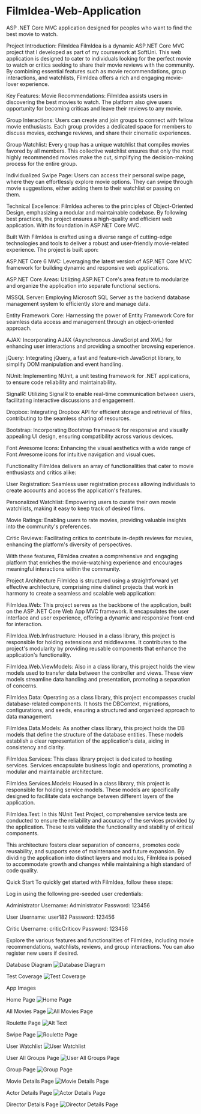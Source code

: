 # FilmIdea-Web-Application
ASP .NET Core MVC application designed for peoples who want to find the best movie to watch.

Project Introduction: FilmIdea
FilmIdea is a dynamic ASP.NET Core MVC project that I developed as part of my coursework at SoftUni. This web application is designed to cater to individuals looking for the perfect movie to watch or critics seeking to share their movie reviews with the community. By combining essential features such as movie recommendations, group interactions, and watchlists, FilmIdea offers a rich and engaging movie-lover experience.

Key Features:
Movie Recommendations: FilmIdea assists users in discovering the best movies to watch. The platform also give users opportunity for becoming criticas and leave their reviews to any movie.

Group Interactions: Users can create and join groups to connect with fellow movie enthusiasts. Each group provides a dedicated space for members to discuss movies, exchange reviews, and share their cinematic experiences.

Group Watchlist: Every group has a unique watchlist that compiles movies favored by all members. This collective watchlist ensures that only the most highly recommended movies make the cut, simplifying the decision-making process for the entire group.

Individualized Swipe Page: Users can access their personal swipe page, where they can effortlessly explore movie options. They can swipe through movie suggestions, either adding them to their watchlist or passing on them.

Technical Excellence:
FilmIdea adheres to the principles of Object-Oriented Design, emphasizing a modular and maintainable codebase. By following best practices, the project ensures a high-quality and efficient web application. With its foundation in ASP.NET Core MVC.

Built With
FilmIdea is crafted using a diverse range of cutting-edge technologies and tools to deliver a robust and user-friendly movie-related experience. The project is built upon:

ASP.NET Core 6 MVC: Leveraging the latest version of ASP.NET Core MVC framework for building dynamic and responsive web applications.

ASP.NET Core Areas: Utilizing ASP.NET Core's area feature to modularize and organize the application into separate functional sections.

MSSQL Server: Employing Microsoft SQL Server as the backend database management system to efficiently store and manage data.

Entity Framework Core: Harnessing the power of Entity Framework Core for seamless data access and management through an object-oriented approach.

AJAX: Incorporating AJAX (Asynchronous JavaScript and XML) for enhancing user interactions and providing a smoother browsing experience.

jQuery: Integrating jQuery, a fast and feature-rich JavaScript library, to simplify DOM manipulation and event handling.

NUnit: Implementing NUnit, a unit testing framework for .NET applications, to ensure code reliability and maintainability.

SignalR: Utilizing SignalR to enable real-time communication between users, facilitating interactive discussions and engagement.

Dropbox: Integrating Dropbox API for efficient storage and retrieval of files, contributing to the seamless sharing of resources.

Bootstrap: Incorporating Bootstrap framework for responsive and visually appealing UI design, ensuring compatibility across various devices.

Font Awesome Icons: Enhancing the visual aesthetics with a wide range of Font Awesome icons for intuitive navigation and visual cues.

Functionality
FilmIdea delivers an array of functionalities that cater to movie enthusiasts and critics alike:

User Registration: Seamless user registration process allowing individuals to create accounts and access the application's features.

Personalized Watchlist: Empowering users to curate their own movie watchlists, making it easy to keep track of desired films.

Movie Ratings: Enabling users to rate movies, providing valuable insights into the community's preferences.

Critic Reviews: Facilitating critics to contribute in-depth reviews for movies, enhancing the platform's diversity of perspectives.

With these features, FilmIdea creates a comprehensive and engaging platform that enriches the movie-watching experience and encourages meaningful interactions within the community.

Project Architecture
FilmIdea is structured using a straightforward yet effective architecture, comprising nine distinct projects that work in harmony to create a seamless and scalable web application:

FilmIdea.Web: This project serves as the backbone of the application, built on the ASP .NET Core Web App MVC framework. It encapsulates the user interface and user experience, offering a dynamic and responsive front-end for interaction.

FilmIdea.Web.Infrastructure: Housed in a class library, this project is responsible for holding extensions and middlewares. It contributes to the project's modularity by providing reusable components that enhance the application's functionality.

FilmIdea.Web.ViewModels: Also in a class library, this project holds the view models used to transfer data between the controller and views. These view models streamline data handling and presentation, promoting a separation of concerns.

FilmIdea.Data: Operating as a class library, this project encompasses crucial database-related components. It hosts the DBContext, migrations, configurations, and seeds, ensuring a structured and organized approach to data management.

FilmIdea.Data.Models: As another class library, this project holds the DB models that define the structure of the database entities. These models establish a clear representation of the application's data, aiding in consistency and clarity.

FilmIdea.Services: This class library project is dedicated to hosting services. Services encapsulate business logic and operations, promoting a modular and maintainable architecture.

FilmIdea.Services.Models: Housed in a class library, this project is responsible for holding service models. These models are specifically designed to facilitate data exchange between different layers of the application.

FilmIdea.Test: In this NUnit Test Project, comprehensive service tests are conducted to ensure the reliability and accuracy of the services provided by the application. These tests validate the functionality and stability of critical components.

This architecture fosters clear separation of concerns, promotes code reusability, and supports ease of maintenance and future expansion. By dividing the application into distinct layers and modules, FilmIdea is poised to accommodate growth and changes while maintaining a high standard of code quality.


Quick Start
To quickly get started with FilmIdea, follow these steps:

Log in using the following pre-seeded user credentials:

Administrator
Username: Administrator
Password: 123456

User
Username: user182
Password: 123456

Critic
Username: criticCriticov
Password: 123456

Explore the various features and functionalities of FilmIdea, including movie recommendations, watchlists, reviews, and group interactions. You can also register new users if desired.

Database Diagram
![Database Diagram](ReadMeImages/diagram.png)

Test Coverage
![Test Coverage](ReadMeImages/testCoverage.png)

App Images

Home Page
![Home Page](ReadMeImages/home.png)

All Movies Page
![All Movies Page](ReadMeImages/all.png)

Roulette Page
![Alt Text](ReadMeImages/roulette.png)

Swipe Page
![Roulette Page](ReadMeImages/swipe.png)

User Watchlist
![User Watchlist](ReadMeImages/watchlist.png)

User All Groups Page
![User All Groups Page](ReadMeImages/allGroups.png)

Group Page
![Group Page](ReadMeImages/group.png)

Movie Details Page
![Movie Details Page](ReadMeImages/movieDetails.png)

Actor Details Page
![Actor Details Page](ReadMeImages/actorDetails.png)

Director Details Page
![Director Details Page](ReadMeImages/directorDetails.png)